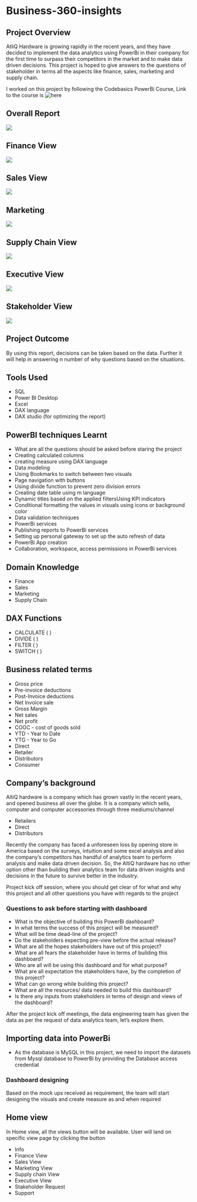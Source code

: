 # Business-360-insights
## Project Overview

AtliQ Hardware is growing rapidly in the recent years, and they have decided to implement the data analytics using PowerBi in their company for the first time to surpass their competitors in the market and to make data driven decisions. This project is hoped to give answers to the questions of stakeholder in terms all the aspects like finance, sales, marketing and supply chain.

I worked on this project by following the Codebasics PowerBi Course, Link to the course is ![here](https://codebasics.io/courses/power-bi-data-analysis-with-end-to-end-project)



## Overall Report
![](https://github.com/khamidsultan/Business-360-insights/blob/e50c79f5cb6cdb3177bb45f509c6614984886f00/Resources/Overall%20Report.gif)

## Finance View
![](https://github.com/khamidsultan/Business-360-insights/blob/92d0a434e1e4b8fdc73b9fe76e71be67972b58da/Resources/Finance%20view.gif)

## Sales View
![](https://github.com/khamidsultan/Business-360-insights/blob/e50c79f5cb6cdb3177bb45f509c6614984886f00/Resources/Sales%20View.gif)

## Marketing
![](https://github.com/khamidsultan/Business-360-insights/blob/92d0a434e1e4b8fdc73b9fe76e71be67972b58da/Resources/Marketing%20view.gif)

## Supply Chain View
![](https://github.com/khamidsultan/Business-360-insights/blob/e28c5aa576359422e1e0a30d4f38bebc61075715/Resources/Supply%20chain%20View.gif)

## Executive View
![](https://github.com/khamidsultan/Business-360-insights/blob/92d0a434e1e4b8fdc73b9fe76e71be67972b58da/Resources/Executive%20view.gif)

## Stakeholder View
![](https://github.com/khamidsultan/Business-360-insights/blob/e2a9712f9dc4d5e50fd7c8c40d53055264029629/Resources/Stakeholder%20View.gif)

## Project Outcome
By using this report, decisions can be taken based on the data. Further it will help in answering n number of why questions based on the situations.

## Tools Used

* SQL
* Power BI Desktop
* Excel
* DAX language
* DAX studio (for optimizing the report)

## PowerBI techniques Learnt

* What are all the questions should be asked before staring the project
* Creating calculated columns
* creating measure using DAX language
* Data modeling
* Using Bookmarks to switch between two visuals
* Page navigation with buttons
* Using divide function to prevent zero division errors
* Creating date table using m language
* Dynamic titles based on the applied filtersUsing KPI indicators
* Conditional formatting the values in visuals using icons or background color
* Data validation techniques
* PowerBi services
* Publishing reports to PowerBi services
* Setting up personal gateway to set up the auto refresh of data
* PowerBi App creation
* Collaboration, workspace, access permissions in PowerBi services

## Domain Knowledge

* Finance
* Sales
* Marketing
* Supply Chain

## DAX Functions

* CALCULATE ( )
* DIVIDE ( )
* FILTER ( )
* SWITCH ( )

## Business related terms

* Gross price
* Pre-invoice deductions
* Post-Invoice deductions
* Net Invoice sale
* Gross Margin
* Net sales
* Net profit
* COGC - cost of goods sold
* YTD - Year to Date
* YTG - Year to Go
* Direct
* Retailer
* Distributors
* Consumer

## Company’s background

AltiQ hardware is a company which has grown vastly in the recent years, and opened business all over the globe. It is a company which sells, computer and computer accessories through three mediums/channel

* Retailers
* Direct
* Distributors

Recently the company has faced a unforeseen loss by opening store in America based on the surveys, intuition and some excel analysis and also the company’s competitors has handful of analytics team to perform analysis and make data driven decision. So, the AltiQ hardware has no other option other than building their analytics team for data driven insights and decisions in the future to survive better in the industry.

Project kick off session, where you should get clear of for what and why this project and all other questions you have with regards to the project
### Questions to ask before starting with dashboard

* What is the objective of building this PowerBi dashboard?
* In what terms the success of this project will be measured?
* What will be time dead-line of the project?
* Do the stakeholders expecting pre-view before the actual release?
* What are all the hopes stakeholders have out of this project?
* What are all fears the stakeholder have in terms of building this dashboard?
* Who are all will be using this dashboard and for what purpose?
* What are all expectation the stakeholders have, by the completion of this project?
* What can go wrong while building this project?
* What are all the resources/ data needed to build this dashboard?
* Is there any inputs from stakeholders in terms of design and views of the dashboard?

After the project kick off meetings, the data engineering team has given the data as per the request of data analytics team, let’s explore them.
## Importing data into PowerBi

* As the database is MySQL in this project, we need to import the datasets from Mysql database to PowerBi by providing the Database access credential

### Dashboard designing

Based on the mock ups received as requirement, the team will start designing the visuals and create measure as and when required
## Home view

In Home view, all the views button will be available. User will land on specific view page by clicking the button

* Info
* Finance View
* Sales View
* Marketing View
* Supply chain View
* Executive View
* Stakeholder Request
* Support
